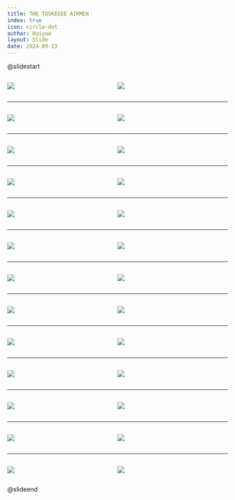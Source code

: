 ```yaml
---
title: THE TUSKEGEE AIRMEN
index: true
icon: circle-dot
author: Haiyue
layout: Slide
date: 2024-09-23
---
```

 
@slidestart

<div style="display:flex">
<div style="flex:1">

![](/reading/english/Level-V/THE%20TUSKEGEE%20AIRMEN/001.webp)
</div>
<div style="flex:1">

![](/reading/english/Level-V/THE%20TUSKEGEE%20AIRMEN/002.webp)
</div>
</div>

---

<div style="display:flex">
<div style="flex:1">

![](/reading/english/Level-V/THE%20TUSKEGEE%20AIRMEN/003.webp)
</div>
<div style="flex:1">

![](/reading/english/Level-V/THE%20TUSKEGEE%20AIRMEN/004.webp)
</div>
</div>

---

<div style="display:flex">
<div style="flex:1">

![](/reading/english/Level-V/THE%20TUSKEGEE%20AIRMEN/005.webp)
</div>
<div style="flex:1">

![](/reading/english/Level-V/THE%20TUSKEGEE%20AIRMEN/006.webp)
</div>
</div>

---

<div style="display:flex">
<div style="flex:1">

![](/reading/english/Level-V/THE%20TUSKEGEE%20AIRMEN/007.webp)
</div>
<div style="flex:1">

![](/reading/english/Level-V/THE%20TUSKEGEE%20AIRMEN/008.webp)
</div>
</div>

---

<div style="display:flex">
<div style="flex:1">

![](/reading/english/Level-V/THE%20TUSKEGEE%20AIRMEN/009.webp)
</div>
<div style="flex:1">

![](/reading/english/Level-V/THE%20TUSKEGEE%20AIRMEN/010.webp)
</div>
</div>

---

<div style="display:flex">
<div style="flex:1">

![](/reading/english/Level-V/THE%20TUSKEGEE%20AIRMEN/011.webp)
</div>
<div style="flex:1">

![](/reading/english/Level-V/THE%20TUSKEGEE%20AIRMEN/012.webp)
</div>
</div>

---

<div style="display:flex">
<div style="flex:1">

![](/reading/english/Level-V/THE%20TUSKEGEE%20AIRMEN/013.webp)
</div>
<div style="flex:1">

![](/reading/english/Level-V/THE%20TUSKEGEE%20AIRMEN/014.webp)
</div>
</div>

---

<div style="display:flex">
<div style="flex:1">

![](/reading/english/Level-V/THE%20TUSKEGEE%20AIRMEN/015.webp)
</div>
<div style="flex:1">

![](/reading/english/Level-V/THE%20TUSKEGEE%20AIRMEN/016.webp)
</div>
</div>

---

<div style="display:flex">
<div style="flex:1">

![](/reading/english/Level-V/THE%20TUSKEGEE%20AIRMEN/017.webp)
</div>
<div style="flex:1">

![](/reading/english/Level-V/THE%20TUSKEGEE%20AIRMEN/018.webp)
</div>
</div>

---

<div style="display:flex">
<div style="flex:1">

![](/reading/english/Level-V/THE%20TUSKEGEE%20AIRMEN/019.webp)
</div>
<div style="flex:1">

![](/reading/english/Level-V/THE%20TUSKEGEE%20AIRMEN/020.webp)
</div>
</div>

---

<div style="display:flex">
<div style="flex:1">

![](/reading/english/Level-V/THE%20TUSKEGEE%20AIRMEN/021.webp)
</div>
<div style="flex:1">

![](/reading/english/Level-V/THE%20TUSKEGEE%20AIRMEN/022.webp)
</div>
</div>

---

<div style="display:flex">
<div style="flex:1">

![](/reading/english/Level-V/THE%20TUSKEGEE%20AIRMEN/023.webp)
</div>
<div style="flex:1">

![](/reading/english/Level-V/THE%20TUSKEGEE%20AIRMEN/024.webp)
</div>
</div>

---

<div style="display:flex">
<div style="flex:1">

![](/reading/english/Level-V/THE%20TUSKEGEE%20AIRMEN/025.webp)
</div>
<div style="flex:1">

![](/reading/english/Level-V/THE%20TUSKEGEE%20AIRMEN/026.webp)
</div>
</div>

@slideend